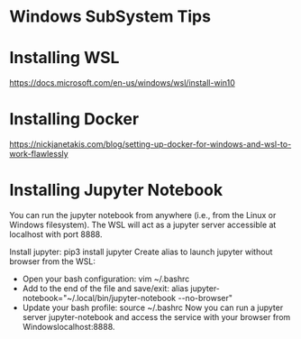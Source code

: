# Windows SubSystem Tips

# Installing WSL
https://docs.microsoft.com/en-us/windows/wsl/install-win10

# Installing Docker
https://nickjanetakis.com/blog/setting-up-docker-for-windows-and-wsl-to-work-flawlessly

# Installing Jupyter Notebook

You can run the jupyter notebook from anywhere (i.e., from the Linux or Windows filesystem). The WSL will act as a jupyter server accessible at localhost with port 8888.

Install jupyter: pip3 install jupyter
Create alias to launch jupyter without browser from the WSL: 
- Open your bash configuration: vim ~/.bashrc
- Add to the end of the file and save/exit:
alias jupyter-notebook="~/.local/bin/jupyter-notebook --no-browser"
- Update your bash profile: source ~/.bashrc
Now you can run a jupyter server jupyter-notebook and access the service with your browser from Windowslocalhost:8888.
